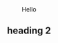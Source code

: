 <html>
  <link rel="stylesheet" href="/assets/css/style.css?v=d393f205f426ac266a3e6034215b600225fbeb93">
<center

# Hello
## heading 2

</center>
</html>
